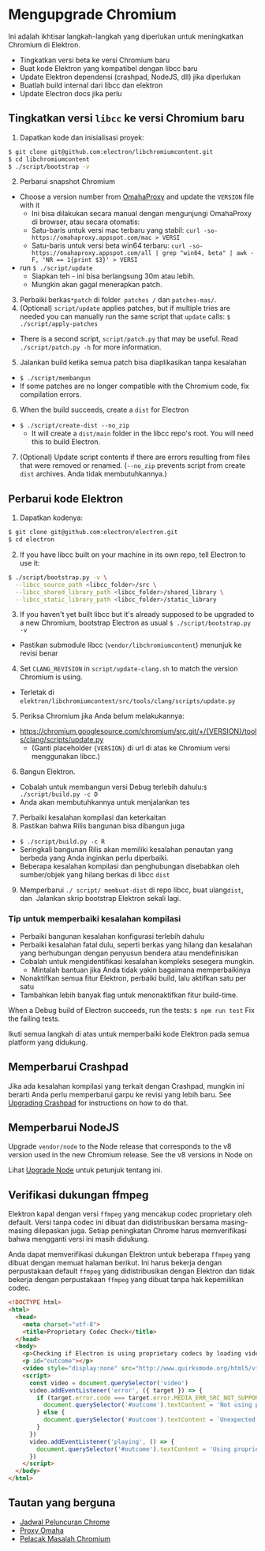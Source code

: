 # Mengupgrade Chromium

Ini adalah ikhtisar langkah-langkah yang diperlukan untuk meningkatkan Chromium di Elektron.

- Tingkatkan versi beta ke versi Chromium baru
- Buat kode Elektron yang kompatibel dengan libcc baru
- Update Elektron dependensi (crashpad, NodeJS, dll) jika diperlukan
- Buatlah build internal dari libcc dan elektron
- Update Electron docs jika perlu


## Tingkatkan versi `libcc` ke versi Chromium baru

1. Dapatkan kode dan inisialisasi proyek:
  ```sh
  $ git clone git@github.com:electron/libchromiumcontent.git
  $ cd libchromiumcontent
  $ ./script/bootstrap -v
  ```
2. Perbarui snapshot Chromium
  - Choose a version number from [OmahaProxy](https://omahaproxy.appspot.com/) and update the `VERSION` file with it
    - Ini bisa dilakukan secara manual dengan mengunjungi OmahaProxy di browser, atau secara otomatis:
    - Satu-baris untuk versi mac terbaru yang stabil: `curl -so- https://omahaproxy.appspot.com/mac > VERSI`
    - Satu-baris untuk versi beta win64 terbaru: `curl -so- https://omahaproxy.appspot.com/all | grep "win64, beta" | awk -F, 'NR == 1{print $3}' > VERSI`
  - run `$ ./script/update`
    - Siapkan teh - ini bisa berlangsung 30m atau lebih.
    - Mungkin akan gagal menerapkan patch.
3. Perbaiki berkas`*patch` di folder` patches /` dan `patches-mas/`.
4. (Optional) `script/update` applies patches, but if multiple tries are needed you can manually run the same script that `update` calls: `$ ./script/apply-patches`
  - There is a second script, `script/patch.py` that may be useful. Read `./script/patch.py -h` for more information.
5. Jalankan build ketika semua patch bisa diaplikasikan tanpa kesalahan
  - `$ ./script/membangun`
  - If some patches are no longer compatible with the Chromium code, fix compilation errors.
6. When the build succeeds, create a `dist` for Electron
  - `$ ./script/create-dist --no_zip`
    - It will create a `dist/main` folder in the libcc repo's root. You will need this to build Electron.
7. (Optional) Update script contents if there are errors resulting from files that were removed or renamed. (`--no_zip` prevents script from create `dist` archives. Anda tidak membutuhkannya.)


## Perbarui kode Elektron

1. Dapatkan kodenya:
  ```sh
  $ git clone git@github.com:electron/electron.git
  $ cd electron
  ```
2. If you have libcc built on your machine in its own repo, tell Electron to use it:
  ```sh
  $ ./script/bootstrap.py -v \
    --libcc_source_path <libcc_folder>/src \
    --libcc_shared_library_path <libcc_folder>/shared_library \
    --libcc_static_library_path <libcc_folder>/static_library
  ```
3. If you haven't yet built libcc but it's already supposed to be upgraded to a new Chromium, bootstrap Electron as usual `$ ./script/bootstrap.py -v`
  - Pastikan submodule libcc (`vendor/libchromiumcontent`) menunjuk ke revisi benar

4. Set `CLANG_REVISION` in `script/update-clang.sh` to match the version Chromium is using.
  - Terletak di `elektron/libchromiumcontent/src/tools/clang/scripts/update.py`

5. Periksa Chromium jika Anda belum melakukannya:
  - https://chromium.googlesource.com/chromium/src.git/+/{VERSION}/tools/clang/scripts/update.py
    - (Ganti placeholder `{VERSION}` di url di atas ke Chromium versi menggunakan libcc.)
6. Bangun Elektron.
  - Cobalah untuk membangun versi Debug terlebih dahulu:`$ ./script/build.py -c D`
  - Anda akan membutuhkannya untuk menjalankan tes
7. Perbaiki kesalahan kompilasi dan keterkaitan
8. Pastikan bahwa Rilis bangunan bisa dibangun juga
  - `$ ./script/build.py -c R`
  - Seringkali bangunan Rilis akan memiliki kesalahan penautan yang berbeda yang Anda inginkan perlu diperbaiki.
  - Beberapa kesalahan kompilasi dan penghubungan disebabkan oleh sumber/objek yang hilang berkas di libcc `dist`
9. Memperbarui `./ script/ membuat-dist` di repo libcc, buat ulang`dist`, dan  Jalankan skrip bootstrap Elektron sekali lagi.

### Tip untuk memperbaiki kesalahan kompilasi
- Perbaiki bangunan kesalahan konfigurasi terlebih dahulu
- Perbaiki kesalahan fatal dulu, seperti berkas yang hilang dan kesalahan yang berhubungan dengan penyusun bendera atau mendefinisikan
- Cobalah untuk mengidentifikasi kesalahan kompleks sesegera mungkin.
  - Mintalah bantuan jika Anda tidak yakin bagaimana memperbaikinya
- Nonaktifkan semua fitur Elektron, perbaiki build, lalu aktifkan satu per satu
- Tambahkan lebih banyak flag untuk menonaktifkan fitur build-time.

When a Debug build of Electron succeeds, run the tests: `$ npm run test` Fix the failing tests.

Ikuti semua langkah di atas untuk memperbaiki kode Elektron pada semua platform yang didukung.


## Memperbarui Crashpad

Jika ada kesalahan kompilasi yang terkait dengan Crashpad, mungkin ini berarti Anda perlu memperbarui garpu ke revisi yang lebih baru. See [Upgrading Crashpad](upgrading-crashpad.md) for instructions on how to do that.


## Memperbarui NodeJS

Upgrade `vendor/node` to the Node release that corresponds to the v8 version used in the new Chromium release. See the v8 versions in Node on

Lihat [Upgrade Node](upgrading-node.md) untuk petunjuk tentang ini.

## Verifikasi dukungan ffmpeg

Elektron kapal dengan versi `ffmpeg` yang mencakup codec proprietary oleh default. Versi tanpa codec ini dibuat dan didistribusikan bersama masing-masing dilepaskan juga. Setiap peningkatan Chrome harus memverifikasi bahwa mengganti versi ini masih didukung.

Anda dapat memverifikasi dukungan Elektron untuk beberapa `ffmpeg` yang dibuat dengan memuat halaman berikut. Ini harus bekerja dengan perpustakaan default `ffmpeg` yang didistribusikan dengan Elektron dan tidak bekerja dengan perpustakaan `ffmpeg` yang dibuat tanpa hak kepemilikan codec.

```html
<!DOCTYPE html>
<html>
  <head>
    <meta charset="utf-8">
    <title>Proprietary Codec Check</title>
  </head>
  <body>
    <p>Checking if Electron is using proprietary codecs by loading video from http://www.quirksmode.org/html5/videos/big_buck_bunny.mp4</p>
    <p id="outcome"></p>
    <video style="display:none" src="http://www.quirksmode.org/html5/videos/big_buck_bunny.mp4" autoplay></video>
    <script>
      const video = document.querySelector('video')
      video.addEventListener('error', ({ target }) => {
        if (target.error.code === target.error.MEDIA_ERR_SRC_NOT_SUPPORTED) {
          document.querySelector('#outcome').textContent = 'Not using proprietary codecs, video emitted source not supported error event.'
        } else {
          document.querySelector('#outcome').textContent = `Unexpected error: ${target.error.code}`
        }
      })
      video.addEventListener('playing', () => {
        document.querySelector('#outcome').textContent = 'Using proprietary codecs, video started playing.'
      })
    </script>
  </body>
</html>
```

## Tautan yang berguna

- [Jadwal Peluncuran Chrome](https://www.chromium.org/developers/calendar)
- [Proxy Omaha](http://omahaproxy.appspot.com)
- [Pelacak Masalah Chromium](https://bugs.chromium.org/p/chromium)
